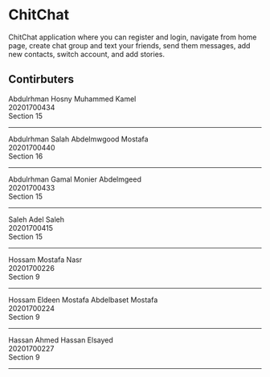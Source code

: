# ChitChat
ChitChat application where you can register and login, navigate from home page, create chat group and text your friends, send them messages, add new contacts, switch account, and add stories.

## Contirbuters
Abdulrhman Hosny Muhammed Kamel     
20201700434     
Section 15      

____________________________________________________      

Abdulrhman Salah Abdelmwgood Mostafa     
20201700440     
Section 16

____________________________________________________      

Abdulrhman Gamal Monier Abdelmgeed     
20201700433     
Section 15      

____________________________________________________      

Saleh Adel Saleh      
20201700415     
Section 15      

____________________________________________________      

Hossam Mostafa Nasr        
20201700226     
Section 9      

____________________________________________________      

Hossam Eldeen Mostafa Abdelbaset Mostafa           
20201700224     
Section 9      

____________________________________________________      

Hassan Ahmed Hassan Elsayed        
20201700227     
Section 9      

____________________________________________________      





